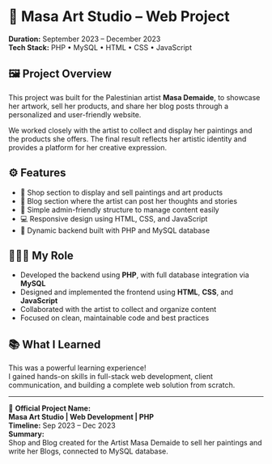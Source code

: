 # 🎨 Masa Art Studio – Web Project

**Duration:** September 2023 – December 2023  
**Tech Stack:** PHP • MySQL • HTML • CSS • JavaScript

## 🖼️ Project Overview  
This project was built for the Palestinian artist **Masa Demaide**, to showcase her artwork, sell her products, and share her blog posts through a personalized and user-friendly website.

We worked closely with the artist to collect and display her paintings and the products she offers. The final result reflects her artistic identity and provides a platform for her creative expression.

## ⚙️ Features  
- 🛒 Shop section to display and sell paintings and art products  
- 📝 Blog section where the artist can post her thoughts and stories  
- 🔧 Simple admin-friendly structure to manage content easily  
- 💻 Responsive design using HTML, CSS, and JavaScript  
- 🔌 Dynamic backend built with PHP and MySQL database

## 👩🏻‍💻 My Role  
- Developed the backend using **PHP**, with full database integration via **MySQL**  
- Designed and implemented the frontend using **HTML**, **CSS**, and **JavaScript**  
- Collaborated with the artist to collect and organize content  
- Focused on clean, maintainable code and best practices

## 📚 What I Learned  
This was a powerful learning experience!  
I gained hands-on skills in full-stack web development, client communication, and building a complete web solution from scratch.

---

🔗 **Official Project Name:**  
**Masa Art Studio | Web Development | PHP**  
**Timeline:** Sep 2023 – Dec 2023  
**Summary:**  
Shop and Blog created for the Artist Masa Demaide to sell her paintings and write her Blogs, connected to MySQL database.
